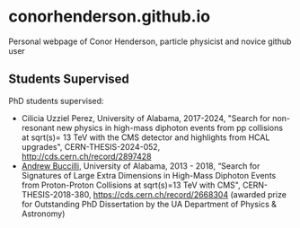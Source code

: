 # conorhenderson.github.io
Personal webpage of Conor Henderson, particle physicist and novice github user


## Students Supervised

PhD students supervised:
   * Cilicia Uzziel Perez, University of Alabama, 2017-2024, "Search for non-resonant new physics in high-mass diphoton events from pp collisions at sqrt(s)= 13 TeV with the CMS detector and highlights from HCAL upgrades", CERN-THESIS-2024-052, http://cds.cern.ch/record/2897428
   * <a href="https://abuccilli.github.io/"> Andrew Buccilli</a>, University of Alabama, 2013 - 2018, “Search for Signatures of Large Extra Dimensions in High-Mass Diphoton Events from Proton-Proton Collisions at sqrt(s)=13 TeV with CMS", CERN-THESIS-2018-380, https://cds.cern.ch/record/2668304 (awarded prize for Outstanding PhD Dissertation by the UA Department of Physics & Astronomy)
